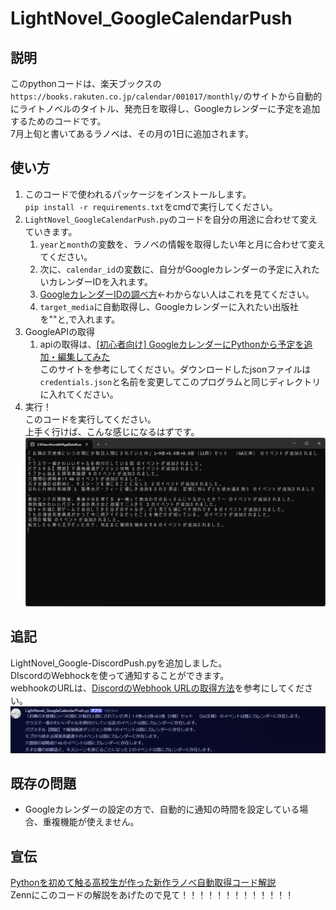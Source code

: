 # LightNovel_GoogleCalendarPush

## 説明

このpythonコードは、楽天ブックスの`https://books.rakuten.co.jp/calendar/001017/monthly/`のサイトから自動的にライトノベルのタイトル、発売日を取得し、Googleカレンダーに予定を追加するためのコードです。  
7月上旬と書いてあるラノベは、その月の1日に追加されます。  

## 使い方

1. このコードで使われるパッケージをインストールします。  
   `pip install -r requirements.txt`をcmdで実行してください。
1. `LightNovel_GoogleCalendarPush.py`のコードを自分の用途に合わせて変えていきます。
   1. `year`と`month`の変数を、ラノベの情報を取得したい年と月に合わせて変えてください。
   1. 次に、`calendar_id`の変数に、自分がGoogleカレンダーの予定に入れたいカレンダーIDを入れます。
   1. [GoogleカレンダーIDの調べ方](https://qiita.com/mikeneko_t98/items/60e264941492d0b44fe5)←わからない人はこれを見てください。
   1. `target_media`に自動取得し、Googleカレンダーに入れたい出版社を""と,で入れます。
1. GoogleAPIの取得
   1. apiの取得は、[[初心者向け] GoogleカレンダーにPythonから予定を追加・編集してみた](https://dev.classmethod.jp/articles/google-calendar-api-create-schedule/)  
   このサイトを参考にしてください。ダウンロードしたjsonファイルは`credentials.json`と名前を変更してこのプログラムと同じディレクトリに入れてください。
1. 実行！  
   このコードを実行してください。  
   上手く行けば、こんな感じになるはずです。
   ![実行結果](image.png)

## 追記

LightNovel_Google-DiscordPush.pyを追加しました。  
DIscordのWebhockを使って通知することができます。  
webhookのURLは、[DiscordのWebhook URLの取得方法](https://qiita.com/mikeneko_t98/items/60e264941492d0b44fe5)を参考にしてください。
![discordNotifications](image-1.png)

## 既存の問題

- Googleカレンダーの設定の方で、自動的に通知の時間を設定している場合、重複機能が使えません。

## 宣伝

[Pythonを初めて触る高校生が作った新作ラノベ自動取得コード解説](https://zenn.dev/shirafukayayoi/articles/3d89539bf26c3d)  
Zennにこのコードの解説をあげたので見て！！！！！！！！！！！！！
